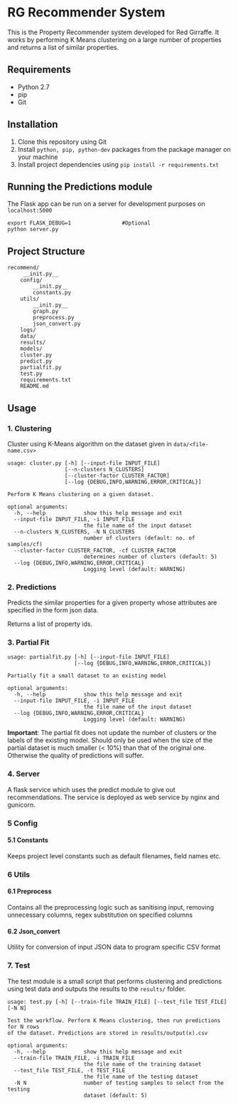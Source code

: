 RG Recommender System
=====================
This is the Property Recommender system developed for Red Girraffe. It works by performing K Means clustering on a large number of properties and returns a list of similar properties.

## Requirements
* Python 2.7
* pip
* Git

## Installation
1. Clone this repository using Git
2. Install `python, pip, python-dev` packages from the package manager on your machine
3. Install project dependencies using  `pip install -r requirements.txt`

## Running the Predictions module
The Flask app can be run on a server for development purposes on `localhost:5000`
```
export FLASK_DEBUG=1                #Optional
python server.py
```

## Project Structure
```
recommend/
     __init.py__
    config/
        __init.py__
        constants.py
    utils/
        __init.py__
        graph.py
        preprocess.py
        json_convert.py
    logs/
    data/
    results/
    models/
    cluster.py
    predict.py
    partialfit.py
    test.py
    requirements.txt
    README.md
```

## Usage
### 1. Clustering
Cluster using K-Means algorithm on the dataset given in `data/<file-name.csv>`
```
usage: cluster.py [-h] [--input-file INPUT_FILE] 
                  [--n-clusters N_CLUSTERS]
                  [--cluster-factor CLUSTER_FACTOR]
                  [--log {DEBUG,INFO,WARNING,ERROR,CRITICAL}]

Perform K Means clustering on a given dataset.

optional arguments:
  -h, --help            show this help message and exit
  --input-file INPUT_FILE, -i INPUT_FILE
                        the file name of the input dataset
  --n-clusters N_CLUSTERS, -N N_CLUSTERS
                        number of clusters (default: no. of samples/cf)
  --cluster-factor CLUSTER_FACTOR, -cf CLUSTER_FACTOR
                        determines number of clusters (default: 5)
  --log {DEBUG,INFO,WARNING,ERROR,CRITICAL}
                        Logging level (default: WARNING)
```
### 2. Predictions
Predicts the similar properties for a given property whose attributes are specified in the form json data.

Returns a list of property ids.

### 3. Partial Fit
```
usage: partialfit.py [-h] [--input-file INPUT_FILE]
                     [--log {DEBUG,INFO,WARNING,ERROR,CRITICAL}]

Partially fit a small dataset to an existing model

optional arguments:
  -h, --help            show this help message and exit
  --input-file INPUT_FILE, -i INPUT_FILE
                        the file name of the input dataset
  --log {DEBUG,INFO,WARNING,ERROR,CRITICAL}
                        Logging level (default: WARNING)
```
**Important**: The partial fit does not update the number of clusters or the labels of the existing model. Should only be used when the size of the partial dataset is much smaller (< 10%) than that of the original one. Otherwise the quality of predictions will suffer.

### 4. Server
A flask service which uses the predict module to give out recommendations.
The service is deployed as web service by nginx and gunicorn.

### 5 Config
#### 5.1 Constants
Keeps project level constants such as default filenames, field names etc.

### 6 Utils
#### 6.1 Preprocess
Contains all the preprocessing logic such as sanitising input, removing unnecessary columns, regex substitution on specified columns

#### 6.2 Json_convert
Utility for conversion of input JSON data to program specific CSV format

### 7. Test
The test module is a small script that performs clustering and predictions using test data and outputs the results to the `results/` folder.
```
usage: test.py [-h] [--train-file TRAIN_FILE] [--test_file TEST_FILE] [-N N]

Test the workflow. Perform K Means clustering, then run predictions for N rows
of the dataset. Predictions are stored in results/output(x).csv

optional arguments:
  -h, --help            show this help message and exit
  --train-file TRAIN_FILE, -i TRAIN_FILE
                        the file name of the training dataset
  --test_file TEST_FILE, -t TEST_FILE
                        the file name of the testing dataset
  -N N                  number of testing samples to select from the testing
                        dataset (default: 5)
```